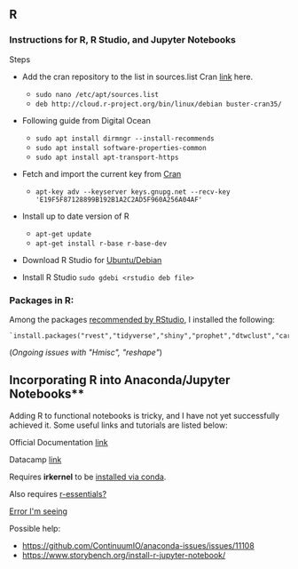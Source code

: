 


## R

### Instructions for R, R Studio, and Jupyter Notebooks


Steps

- Add the cran repository to the list in sources.list Cran [link](https://cran.r-project.org/bin/linux/debian/) here.
    - `sudo nano /etc/apt/sources.list`
    - `deb http://cloud.r-project.org/bin/linux/debian buster-cran35/`
- Following guide from Digital Ocean
    - `sudo apt install dirmngr --install-recommends`
    - `sudo apt install software-properties-common`
    - `sudo apt install apt-transport-https`
- Fetch and import the current key from [Cran](https://cran.r-project.org/bin/linux/debian/)
    - `apt-key adv --keyserver keys.gnupg.net --recv-key 'E19F5F87128899B192B1A2C2AD5F960A256A04AF'`
- Install up to date version of R
    - `apt-get update`
    - `apt-get install r-base r-base-dev`

- Download R Studio for [Ubuntu/Debian](https://rstudio.com/products/rstudio/download/#download)

- Install R Studio `sudo gdebi <rstudio deb file>`


### Packages in R:
Among the packages [recommended by RStudio](https://support.rstudio.com/hc/en-us/articles/201057987-Quick-list-of-useful-R-packages), I installed the following:

    `install.packages("rvest","tidyverse","shiny","prophet","dtwclust","caret","WDI","leaflet","sf","fields","RODBC","DBI","xlsx","Hmisc","zoo","devtools","jsonlite","rmarkdown","randomForest","multcomp","kableExtra","data.table","reshape","tm","plotly","forecast","tseries")`

(_Ongoing issues with "Hmisc", "reshape"_)


## Incorporating R into Anaconda/Jupyter Notebooks**

Adding R to functional notebooks is tricky, and I have not yet successfully achieved it. Some useful links and tutorials are listed below:




  Official Documentation [link](https://docs.anaconda.com/anaconda/user-guide/tasks/using-r-language/)

  Datacamp [link](https://www.datacamp.com/community/blog/jupyter-notebook-r#comments)

  Requires **irkernel** to be [installed via conda](https://medium.com/@kyleake/how-to-install-r-in-jupyter-with-irkernel-in-3-steps-917519326e41).

  Also requires [r-essentials?](https://stackoverflow.com/questions/47615044/installin-r-in-jupyter-notebook)

  [Error I'm seeing](https://github.com/ContinuumIO/anaconda-issues/issues/1133)

  Possible help:
  - https://github.com/ContinuumIO/anaconda-issues/issues/11108
  - https://www.storybench.org/install-r-jupyter-notebook/
